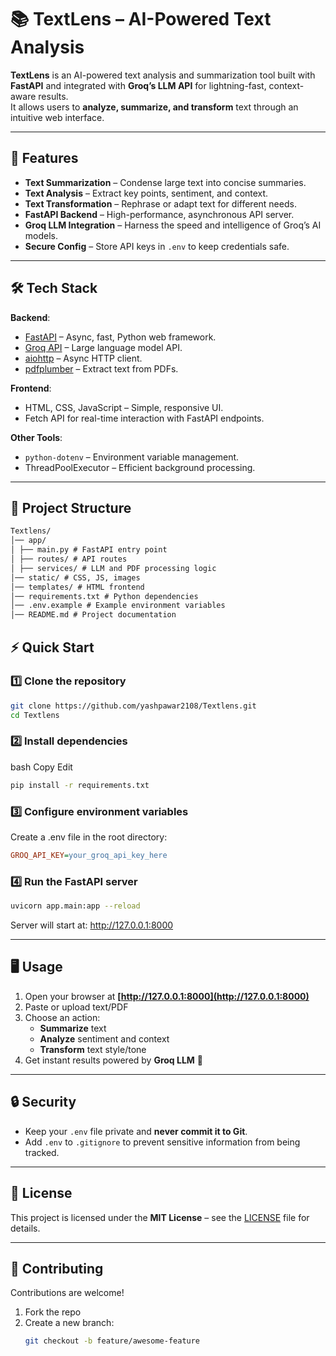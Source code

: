 # 📚 TextLens – AI-Powered Text Analysis

**TextLens** is an AI-powered text analysis and summarization tool built with **FastAPI** and integrated with **Groq’s LLM API** for lightning-fast, context-aware results.  
It allows users to **analyze, summarize, and transform** text through an intuitive web interface.

---

## 🚀 Features
- **Text Summarization** – Condense large text into concise summaries.
- **Text Analysis** – Extract key points, sentiment, and context.
- **Text Transformation** – Rephrase or adapt text for different needs.
- **FastAPI Backend** – High-performance, asynchronous API server.
- **Groq LLM Integration** – Harness the speed and intelligence of Groq’s AI models.
- **Secure Config** – Store API keys in `.env` to keep credentials safe.

---

## 🛠️ Tech Stack
**Backend**:
- [FastAPI](https://fastapi.tiangolo.com/) – Async, fast, Python web framework.
- [Groq API](https://groq.com/) – Large language model API.
- [aiohttp](https://docs.aiohttp.org/) – Async HTTP client.
- [pdfplumber](https://github.com/jsvine/pdfplumber) – Extract text from PDFs.

**Frontend**:
- HTML, CSS, JavaScript – Simple, responsive UI.
- Fetch API for real-time interaction with FastAPI endpoints.

**Other Tools**:
- `python-dotenv` – Environment variable management.
- ThreadPoolExecutor – Efficient background processing.

---

## 📂 Project Structure
```txt
Textlens/
│── app/
│ ├── main.py # FastAPI entry point
│ ├── routes/ # API routes
│ ├── services/ # LLM and PDF processing logic
│── static/ # CSS, JS, images
│── templates/ # HTML frontend
│── requirements.txt # Python dependencies
│── .env.example # Example environment variables
│── README.md # Project documentation
```

## ⚡ Quick Start

### 1️⃣ Clone the repository
```bash
git clone https://github.com/yashpawar2108/Textlens.git
cd Textlens
```
### 2️⃣ Install dependencies
bash
Copy
Edit
```bash
pip install -r requirements.txt
```
### 3️⃣ Configure environment variables
Create a .env file in the root directory:
```ini
GROQ_API_KEY=your_groq_api_key_here
```
### 4️⃣ Run the FastAPI server
```bash
uvicorn app.main:app --reload
```
Server will start at: http://127.0.0.1:8000

---

## 🖥️ Usage
1. Open your browser at **[http://127.0.0.1:8000](http://127.0.0.1:8000)**
2. Paste or upload text/PDF
3. Choose an action:
   - **Summarize** text
   - **Analyze** sentiment and context
   - **Transform** text style/tone
4. Get instant results powered by **Groq LLM** 🚀

---

## 🔒 Security
- Keep your `.env` file private and **never commit it to Git**.
- Add `.env` to `.gitignore` to prevent sensitive information from being tracked.

---

## 📜 License
This project is licensed under the **MIT License** – see the [LICENSE](LICENSE) file for details.

---

## 🤝 Contributing
Contributions are welcome!  
1. Fork the repo  
2. Create a new branch:  
   ```bash
   git checkout -b feature/awesome-feature
